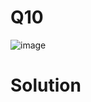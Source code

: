 # Q10
![image](https://github.com/user-attachments/assets/8e3380b7-897f-4f65-806e-14da4c079a8a)
# Solution
